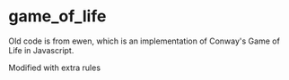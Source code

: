 game_of_life
============
Old code is from ewen, which is an implementation of Conway's Game of Life in Javascript.


Modified with extra rules
